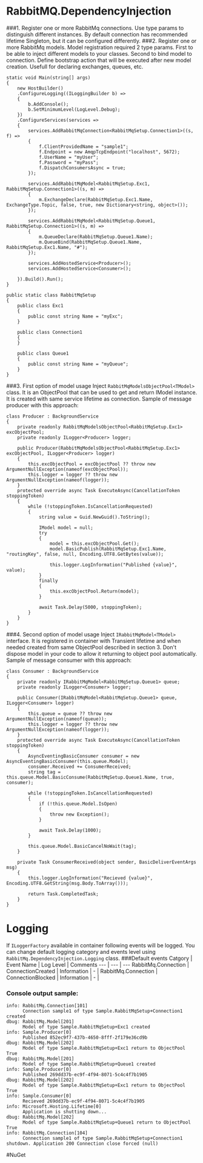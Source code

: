 # RabbitMQ.DependencyInjection
###1. Register one or more RabbitMq connections. 
Use type params to distinguish different instances. By default connection has recommended lifetime Singleton, but it can be configured differently.
###2. Register one or more RabbitMq models. 
Model registration required 2 type params. First to be able to inject different models to your classes. Second to bind model to connection. Define bootstrap action that will be executed after new model creation. Usefull for declaring exchanges, queues, etc.

```
static void Main(string[] args)
{
    new HostBuilder()
    .ConfigureLogging((ILoggingBuilder b) =>
    {
        b.AddConsole();
        b.SetMinimumLevel(LogLevel.Debug);
    })
    .ConfigureServices(services =>
    {
        services.AddRabbitMqConnection<RabbitMqSetup.Connection1>((s, f) =>
        {
            f.ClientProvidedName = "sample1";
            f.Endpoint = new AmqpTcpEndpoint("localhost", 5672);
            f.UserName = "myUser";
            f.Password = "myPass";
            f.DispatchConsumersAsync = true;
        });

        services.AddRabbitMqModel<RabbitMqSetup.Exc1, RabbitMqSetup.Connection1>((s, m) =>
        {
            m.ExchangeDeclare(RabbitMqSetup.Exc1.Name, ExchangeType.Topic, false, true, new Dictionary<string, object>());
        });

        services.AddRabbitMqModel<RabbitMqSetup.Queue1, RabbitMqSetup.Connection1>((s, m) =>
        {
            m.QueueDeclare(RabbitMqSetup.Queue1.Name);
            m.QueueBind(RabbitMqSetup.Queue1.Name, RabbitMqSetup.Exc1.Name, "#");                        
        });

        services.AddHostedService<Producer>();
        services.AddHostedService<Consumer>();

    }).Build().Run();
}
```

```
public static class RabbitMqSetup
{
    public class Exc1
    {
        public const string Name = "myExc";
    }

    public class Connection1
    {
    }

    public class Queue1
    {
        public const string Name = "myQueue";
    }
}
```
###3. First option of model usage
Inject `RabbitMqModelsObjectPool<TModel>` class. It is an ObjectPool that can be used to get and return IModel instance. It is created with same service lifetime as connection. Sample of message producer with this approach:
```
class Producer : BackgroundService
{
    private readonly RabbitMqModelsObjectPool<RabbitMqSetup.Exc1> excObjectPool;
    private readonly ILogger<Producer> logger;

    public Producer(RabbitMqModelsObjectPool<RabbitMqSetup.Exc1> excObjectPool, ILogger<Producer> logger)
    {
        this.excObjectPool = excObjectPool ?? throw new ArgumentNullException(nameof(excObjectPool));
        this.logger = logger ?? throw new ArgumentNullException(nameof(logger));
    }
    protected override async Task ExecuteAsync(CancellationToken stoppingToken)
    {
        while (!stoppingToken.IsCancellationRequested)
        {
            string value = Guid.NewGuid().ToString();

            IModel model = null;
            try
            {
                model = this.excObjectPool.Get();
                model.BasicPublish(RabbitMqSetup.Exc1.Name, "routingKey", false, null, Encoding.UTF8.GetBytes(value));

                this.logger.LogInformation("Published {value}", value);
            }
            finally
            {
                this.excObjectPool.Return(model);
            }

            await Task.Delay(5000, stoppingToken);
        }
    }
}
```
###4. Second option of model usage
Inject `IRabbitMqModel<TModel>` interface. It is registered in container with Transient lifetime and when needed created from same ObjectPool described in section 3. Don't dispose model in your code to allow it returning to object pool automatically. Sample of message consumer with this approach:
```
class Consumer : BackgroundService
{
    private readonly IRabbitMqModel<RabbitMqSetup.Queue1> queue;
    private readonly ILogger<Consumer> logger;

    public Consumer(IRabbitMqModel<RabbitMqSetup.Queue1> queue, ILogger<Consumer> logger)
    {
        this.queue = queue ?? throw new ArgumentNullException(nameof(queue));
        this.logger = logger ?? throw new ArgumentNullException(nameof(logger));
    }
    protected override async Task ExecuteAsync(CancellationToken stoppingToken)
    {
        AsyncEventingBasicConsumer consumer = new AsyncEventingBasicConsumer(this.queue.Model);
        consumer.Received += ConsumerReceived;
        string tag = this.queue.Model.BasicConsume(RabbitMqSetup.Queue1.Name, true, consumer);

        while (!stoppingToken.IsCancellationRequested)
        {
            if (!this.queue.Model.IsOpen)
            {
                throw new Exception();
            }

            await Task.Delay(1000);
        }

        this.queue.Model.BasicCancelNoWait(tag);
    }

    private Task ConsumerReceived(object sender, BasicDeliverEventArgs msg)
    {
        this.logger.LogInformation("Recieved {value}", Encoding.UTF8.GetString(msg.Body.ToArray()));

        return Task.CompletedTask;
    }
}
```
# Logging
If `ILoggerFactory` available in container following events will be logged. You can change default logging category and events level using `RabbitMq.DependencyInjection.Logging` class.
###Default events
Catgory | Event Name | Log Level | Comments
--- | --- | ---
RabbitMq.Connection | ConnectionCreated | Information | - |
RabbitMq.Connection | ConnectionBlocked | Information | - |

### Console output sample:
```
info: RabbitMq.Connection[101]
      Connection sample1 of type Sample.RabbitMqSetup+Connection1 created
dbug: RabbitMq.Model[201]
      Model of type Sample.RabbitMqSetup+Exc1 created
info: Sample.Producer[0]
      Published 852ec9f7-437b-4650-8fff-2f179e36cd9b
dbug: RabbitMq.Model[202]
      Model of type Sample.RabbitMqSetup+Exc1 return to ObjectPool True
dbug: RabbitMq.Model[201]
      Model of type Sample.RabbitMqSetup+Queue1 created
info: Sample.Producer[0]
      Published 269dd37b-ec9f-4f94-8071-5c4c4f7b1905
dbug: RabbitMq.Model[202]
      Model of type Sample.RabbitMqSetup+Exc1 return to ObjectPool True
info: Sample.Consumer[0]
      Recieved 269dd37b-ec9f-4f94-8071-5c4c4f7b1905
info: Microsoft.Hosting.Lifetime[0]
      Application is shutting down...
dbug: RabbitMq.Model[202]
      Model of type Sample.RabbitMqSetup+Queue1 return to ObjectPool True
info: RabbitMq.Connection[104]
      Connection sample1 of type Sample.RabbitMqSetup+Connection1 shutdown. Application 200 Connection close forced (null)
```
#NuGet
